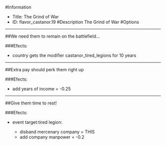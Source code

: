 #Information
 - Title: The Grind of War
 - ID: flavor_castanor.19
#Description
The Grind of War
#Options

___
##We need them to remain on the battlefield...

###Efects:<ul><li>country gets the modifier castanor_tired_legions for 10 years</li></ul>

___
##Extra pay should perk them right up

###Efects:<ul><li>add years of income = -0.25</li></ul>

___
##Give them time to rest!

###Efects:<ul><li>event target:tired legion:</li><ul><li>disband mercenary company = THIS</li><li>add company manpower = -0.2</li></ul></ul>
